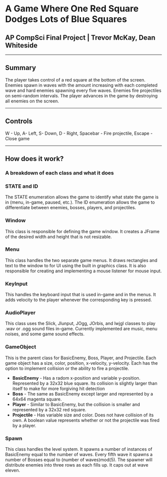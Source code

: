 # A Game Where One Red Square Dodges Lots of Blue Squares
## AP CompSci Final Project | Trevor McKay, Dean Whiteside

---

## Summary
The player takes control of a red square at the bottom of the screen. Enemies spawn in waves with the amount increasing with each completed wave and hard enemies spawning every five waves. Enemies fire projectiles on semi-random intervals. The player advances in the game by destroying all enemies on the screen.

---

## Controls
W - Up,
A- Left,
S- Down,
D - Right,
Spacebar - Fire projectile,
Escape - Close game

---

## How does it work?
### A breakdown of each class and what it does

### STATE and ID
The STATE enumeration allows the game to identify what state the game is in (menu, in-game, paused, etc.).
The ID enumeration allows the game to differentiate between enemies, bosses, players, and projectiles.

### Window
This class is responsible for defining the game window. It creates a JFrame of the desired width and height that is not resizable.

### Menu
This class handles the two separate game menus. It draws rectangles and text to the window to for UI using the built in graphics class. It is also responsible for creating and implementing a mouse listener for mouse input.

### KeyInput
This handles the keyboard input that is used in-game and in the menus. It adds velocity to the player whenever the corresponding key is pressed.

### AudioPlayer
This class uses the Slick, JIunput, JOgg, JOrbis, and lwjgl classes to play .wav or .ogg sound files in-game. Currently implemented are music, menu noises, and some game sound effects.

### GameObject
This is the parent class for BasicEnemy, Boss, Player, and Projectile. Each game object has a size, color, position, x-velocity, y-velocity. Each has the option to implement collision or the ability to fire a projectile.

  * **BasicEnemy** - Has a radom x-position and variable y-position. Represented by a 32x32 blue square. Its collision is slightly larger than itself to make for more forgiving hit detection
  * **Boss** - The same as BasicEnemy except larger and represented by a 64x64 magenta square.
  * **Player** - Similar to BasicEnemy, but the collision is smaller and represented by a 32x32 red square.
  * **Projectile** - Has variable size and color. Does not have collision of its own. A boolean value represents whether or not the projectile was fired by a player.
  
### Spawn
This class handles the level system. It spawns a number of instances of BasicEnemy equal to the number of waves. Every fifth wave it spawns a number of Bosses equal to (number of waves)mod(5). The spawner will distribute enemies into three rows as each fills up. It caps out at wave eleven.
